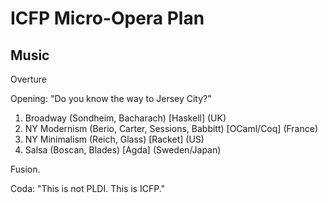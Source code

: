 # ICFP Micro-Opera Plan

## Music

Overture

Opening: "Do you know the way to Jersey City?"

1. Broadway (Sondheim, Bacharach) [Haskell] (UK)
2. NY Modernism (Berio, Carter, Sessions, Babbitt) [OCaml/Coq] (France)
3. NY Minimalism (Reich, Glass) [Racket] (US)
4. Salsa (Boscan, Blades) [Agda] (Sweden/Japan)

Fusion.

Coda: "This is not PLDI. This is ICFP."
